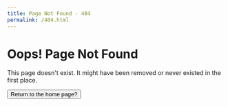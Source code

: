 ```yaml
---
title: Page Not Found - 404
permalink: /404.html
---
```



# Oops! Page Not Found
This page doesn't exist. It might have been removed or never existed in the first place.

<a class="nav-bar" href="/"><button>Return to the home page?</button></a>
